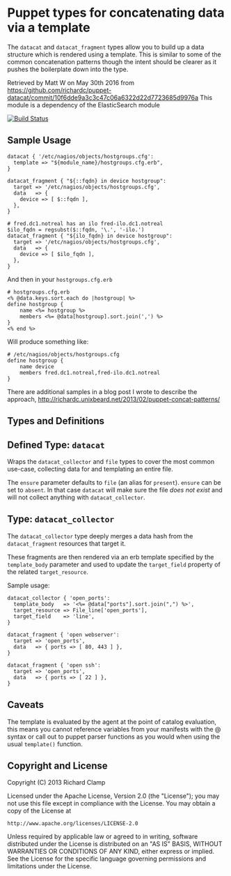 Puppet types for concatenating data via a template
==================================================

The `datacat` and `datacat_fragment` types allow you to build up a data
structure which is rendered using a template.  This is similar to some of the
common concatenation patterns though the intent should be clearer as it pushes
the boilerplate down into the type.

Retrieved by Matt W on May 30th 2016 from https://github.com/richardc/puppet-datacat/commit/10f6dde9a3c3c47c06a6322d22d7723685d9976a This module is a dependency of the ElasticSearch module

[![Build Status](https://travis-ci.org/richardc/puppet-datacat.png)](https://travis-ci.org/richardc/puppet-datacat)

Sample Usage
------------

```puppet
datacat { '/etc/nagios/objects/hostgroups.cfg':
  template => "${module_name}/hostgroups.cfg.erb",
}

datacat_fragment { "${::fqdn} in device hostgroup":
  target => '/etc/nagios/objects/hostgroups.cfg',
  data   => {
    device => [ $::fqdn ],
  },
}

# fred.dc1.notreal has an ilo fred-ilo.dc1.notreal
$ilo_fqdn = regsubst($::fqdn, '\.', '-ilo.')
datacat_fragment { "${ilo_fqdn} in device hostgroup":
  target => '/etc/nagios/objects/hostgroups.cfg',
  data   => {
    device => [ $ilo_fqdn ],
  },
}
```

And then in your `hostgroups.cfg.erb`

```erb
# hostgroups.cfg.erb
<% @data.keys.sort.each do |hostgroup| %>
define hostgroup {
    name <%= hostgroup %>
    members <%= @data[hostgroup].sort.join(',') %>
}
<% end %>
```

Will produce something like:

```
# /etc/nagios/objects/hostgroups.cfg
define hostgroup {
    name device
    members fred.dc1.notreal,fred-ilo.dc1.notreal
}
```

There are additional samples in a blog post I wrote to describe the approach,
http://richardc.unixbeard.net/2013/02/puppet-concat-patterns/

Types and Definitions
---------------------

## Defined Type: `datacat`

Wraps the `datacat_collector` and `file` types to cover the most common
use-case, collecting data for and templating an entire file.

The `ensure` parameter defaults to `file` (an alias for `present`). `ensure`
can be set to `absent`. In that case `datacat` will make sure the file *does
not exist* and will not collect anything with `datacat_collector`.

## Type: `datacat_collector`

The `datacat_collector` type deeply merges a data hash from
the `datacat_fragment` resources that target it.

These fragments are then rendered via an erb template specified by the
`template_body` parameter and used to update the `target_field` property
of the related `target_resource`.

Sample usage:

```puppet
datacat_collector { 'open_ports':
  template_body   => '<%= @data["ports"].sort.join(",") %>',
  target_resource => File_line['open_ports'],
  target_field    => 'line',
}

datacat_fragment { 'open webserver':
  target => 'open_ports',
  data   => { ports => [ 80, 443 ] },
}

datacat_fragment { 'open ssh':
  target => 'open_ports',
  data   => { ports => [ 22 ] },
}
```

Caveats
-------

The template is evaluated by the agent at the point of catalog evaluation,
this means you cannot reference variables from your manifests with the @ syntax
or call out to puppet parser functions as you would when using the
usual `template()` function.


Copyright and License
---------------------

Copyright (C) 2013 Richard Clamp

Licensed under the Apache License, Version 2.0 (the "License");
you may not use this file except in compliance with the License.
You may obtain a copy of the License at

    http://www.apache.org/licenses/LICENSE-2.0

Unless required by applicable law or agreed to in writing, software
distributed under the License is distributed on an "AS IS" BASIS,
WITHOUT WARRANTIES OR CONDITIONS OF ANY KIND, either express or implied.
See the License for the specific language governing permissions and
limitations under the License.
